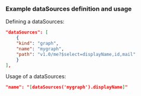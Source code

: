 ### Example dataSources definition and usage

Defining a dataSources:

```json
"dataSources": [
    {
    "kind": "graph",
    "name": "mygraph",
    "path": "v1.0/me?$select=displayName,id,mail"
    }
],
```

Usage of a dataSources:

```json
"name": "[dataSources('mygraph').displayName]"
```
